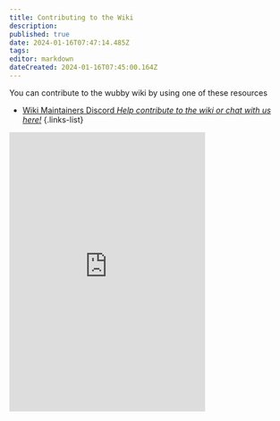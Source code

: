 ```yaml
---
title: Contributing to the Wiki
description: 
published: true
date: 2024-01-16T07:47:14.485Z
tags: 
editor: markdown
dateCreated: 2024-01-16T07:45:00.164Z
---
```


You can contribute to the wubby wiki by using one of these resources

- [Wiki Maintainers Discord *Help contribute to the wiki or chat with us here!*](https://www.roblox.com/games/12519560096/Wubby)
{.links-list}

<iframe src="https://discord.com/widget?id=1191757770949673181&theme=dark" width="350" height="500" allowtransparency="true" frameborder="0" sandbox="allow-popups allow-popups-to-escape-sandbox allow-same-origin allow-scripts"></iframe>